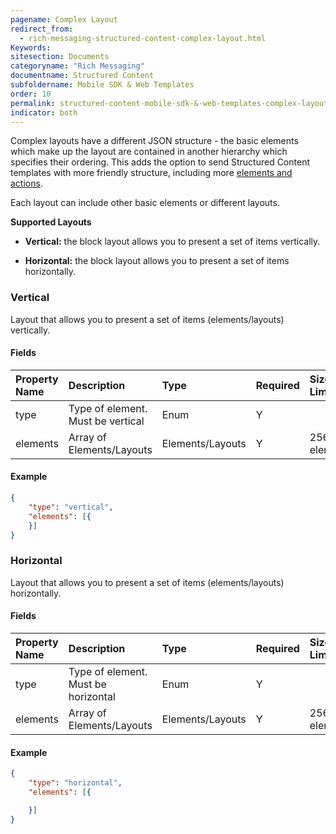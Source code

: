 ```yaml
---
pagename: Complex Layout
redirect_from:
  - rich-messaging-structured-content-complex-layout.html
Keywords:
sitesection: Documents
categoryname: "Rich Messaging"
documentname: Structured Content
subfoldername: Mobile SDK & Web Templates
order: 10
permalink: structured-content-mobile-sdk-&-web-templates-complex-layout.html
indicator: both
---
```


Complex layouts have a different JSON structure - the basic elements which make up the layout are contained in another hierarchy which specifies their ordering.
This adds the option to send Structured Content templates with more friendly structure, including more [elements and actions](rich-messaging-getting-started.html).

Each layout can include other basic elements or different layouts.

**Supported Layouts**

* **Vertical:** the block layout allows you to present a set of items vertically.

* **Horizontal:** the block layout allows you to present a set of items horizontally.

### Vertical

Layout that allows you to present a set of items (elements/layouts) vertically.

#### Fields

| Property Name | Description                       | Type             | Required | Size Limit   |
| :------------ | :-------------------------------- | :--------------- | :------- | :----------- |
| type          | Type of element. Must be vertical | Enum             | Y        |              |
| elements      | Array of Elements/Layouts         | Elements/Layouts | Y        | 256 elements |

#### Example

```json
{
	"type": "vertical",
	"elements": [{
	}]
}
```

### Horizontal

Layout that allows you to present a set of items (elements/layouts) horizontally.

#### Fields

| Property Name | Description                         | Type             | Required | Size Limit   |
| :------------ | :---------------------------------- | :--------------- | :------- | :----------- |
| type          | Type of element. Must be horizontal | Enum             | Y        |              |
| elements      | Array of Elements/Layouts           | Elements/Layouts | Y        | 256 elements |

#### Example

```json
{
	"type": "horizontal",
	"elements": [{

	}]
}
```
